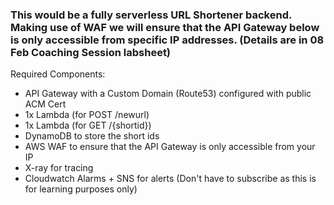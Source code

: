 ### This would be a fully serverless URL Shortener backend. Making use of WAF we will ensure that the API Gateway below is only accessible from specific IP addresses. (Details are in 08 Feb Coaching Session labsheet)

<p>Required Components:

- API Gateway with a Custom Domain (Route53) configured with public ACM Cert
- 1x Lambda (for POST /newurl)
- 1x Lambda (for GET /{shortid})
- DynamoDB to store the short ids
- AWS WAF to ensure that the API Gateway is only accessible from your IP
- X-ray for tracing
- Cloudwatch Alarms + SNS for alerts (Don't have to subscribe as this is for learning purposes only)
